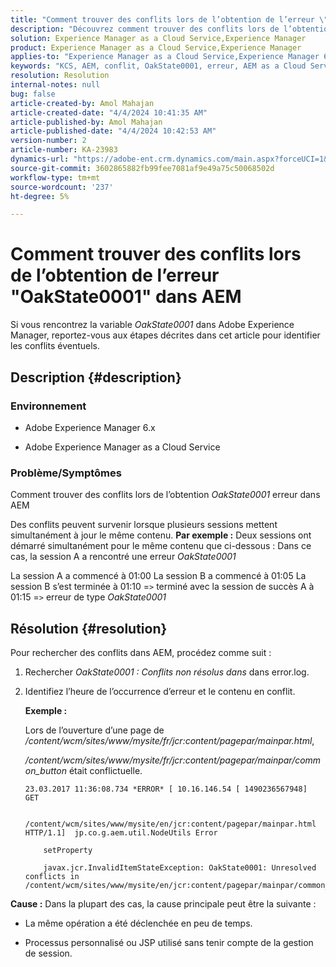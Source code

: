 ```yaml
---
title: "Comment trouver des conflits lors de l’obtention de l’erreur \"OakState0001\" dans AEM"
description: "Découvrez comment trouver des conflits lors de l’obtention de l’erreur OakState0001 dans Adobe Experience Manager."
solution: Experience Manager as a Cloud Service,Experience Manager
product: Experience Manager as a Cloud Service,Experience Manager
applies-to: "Experience Manager as a Cloud Service,Experience Manager 6.5"
keywords: "KCS, AEM, conflit, OakState0001, erreur, AEM as a Cloud Service"
resolution: Resolution
internal-notes: null
bug: false
article-created-by: Amol Mahajan
article-created-date: "4/4/2024 10:41:35 AM"
article-published-by: Amol Mahajan
article-published-date: "4/4/2024 10:42:53 AM"
version-number: 2
article-number: KA-23983
dynamics-url: "https://adobe-ent.crm.dynamics.com/main.aspx?forceUCI=1&pagetype=entityrecord&etn=knowledgearticle&id=4af493e6-6ff2-ee11-904c-6045bd006268"
source-git-commit: 3602865882fb99fee7081af9e49a75c50068502d
workflow-type: tm+mt
source-wordcount: '237'
ht-degree: 5%

---
```


# Comment trouver des conflits lors de l’obtention de l’erreur &quot;OakState0001&quot; dans AEM


Si vous rencontrez la variable *OakState0001* dans Adobe Experience Manager, reportez-vous aux étapes décrites dans cet article pour identifier les conflits éventuels.

## Description {#description}


### <b>Environnement</b>

- Adobe Experience Manager 6.x


- Adobe Experience Manager as a Cloud Service




### <b>Problème/Symptômes</b>

Comment trouver des conflits lors de l’obtention *OakState0001* erreur dans AEM

Des conflits peuvent survenir lorsque plusieurs sessions mettent simultanément à jour le même contenu.
<b>Par exemple :</b>
Deux sessions ont démarré simultanément pour le même contenu que ci-dessous : Dans ce cas, la session A a rencontré une erreur *OakState0001*

La session A a commencé à 01:00 La session B a commencé à 01:05 La session B s’est terminée à 01:10 =`>`  terminé avec la session de succès A à 01:15 =`>`  erreur de type *OakState0001*


## Résolution {#resolution}


Pour rechercher des conflits dans AEM, procédez comme suit :

1. Rechercher *OakState0001 : Conflits non résolus dans* dans error.log.


2. Identifiez l’heure de l’occurrence d’erreur et le contenu en conflit.

   <b>Exemple :</b>



   Lors de l’ouverture d’une page de */content/wcm/sites/www/mysite/fr/jcr:content/pagepar/mainpar.html*,



   */content/wcm/sites/www/mysite/fr/jcr:content/pagepar/mainpar/common_button* était conflictuelle.


   ```
   23.03.2017 11:36:08.734 *ERROR* [ 10.16.146.54 [ 1490236567948]  GET
   
       /content/wcm/sites/www/mysite/en/jcr:content/pagepar/mainpar.html HTTP/1.1]  jp.co.g.aem.util.NodeUtils Error
   
       setProperty
   
       javax.jcr.InvalidItemStateException: OakState0001: Unresolved conflicts in /content/wcm/sites/www/mysite/en/jcr:content/pagepar/mainpar/common_button
   ```



<b>Cause :</b>
Dans la plupart des cas, la cause principale peut être la suivante :

- La même opération a été déclenchée en peu de temps.


- Processus personnalisé ou JSP utilisé sans tenir compte de la gestion de session.

